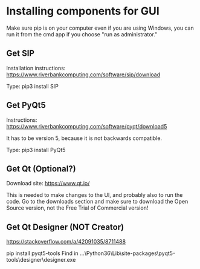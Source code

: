 # Installing components for GUI

Make sure pip is on your computer even if you are using Windows, you can run it from the cmd app if you choose "run as administrator."

## Get SIP

Installation instructions: https://www.riverbankcomputing.com/software/sip/download

Type:
pip3 install SIP

## Get PyQt5

Instructions: https://www.riverbankcomputing.com/software/pyqt/download5

It has to be version 5, because it is not backwards compatible.

Type:
pip3 install PyQt5

## Get Qt (Optional?)

Download site: https://www.qt.io/

This is needed to make changes to the UI, and probably also to run the code. Go to the downloads section and make sure to download the Open Source version, not the Free Trial of Commercial version!

## Get Qt Designer (NOT Creator)

https://stackoverflow.com/a/42091035/8711488

pip install pyqt5-tools
Find in ...\Python36\Lib\site-packages\pyqt5-tools\designer\designer.exe
